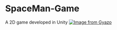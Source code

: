 # SpaceMan-Game
 A 2D game developed in Unity 
[![Image from Gyazo](https://i.gyazo.com/8b56475cf50d498ea7b0472eef473fae.png)](https://gyazo.com/8b56475cf50d498ea7b0472eef473fae)

